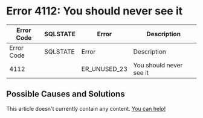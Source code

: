 
# Error 4112: You should never see it


| Error Code | SQLSTATE | Error | Description |
| --- | --- | --- | --- |
| Error Code | SQLSTATE | Error | Description |
| 4112 |  | ER_UNUSED_23 | You should never see it |




## Possible Causes and Solutions


This article doesn't currently contain any content. [You can help!](/kb/en/writing-and-editing-knowledge-base-articles/)

